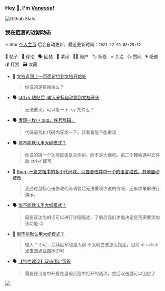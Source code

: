 ### Hey 👋, I'm [Vanessa](http://vanessa.b3log.org/)!

![Github Stats](https://github-readme-stats.vercel.app/api?username=Vanessa219&show_icons=true)

<!--events start -->

### 我在[链滴](https://ld246.com)的近期动态

⭐️ Star [个人主页](https://github.com/Vanessa219/Vanessa219) 后会自动更新，最近更新时间：`2021-12-09 08:25:32`

📝 帖子 &nbsp; 💬 评论 &nbsp; 🗣 回帖 &nbsp; 🌙 清月 &nbsp; 👨‍💻 用户 &nbsp; 🏷️ 标签 &nbsp; ⭐️ 关注 &nbsp; 👍 赞同 &nbsp; 💗 感谢 &nbsp; 💰 打赏 &nbsp; 🗃 收藏

* 💬 [文档返回上一页面定位到文档开始处](https://ld246.com/article/1638973894401/comment/1638976150711#comments)

  > 你说的是移动端么？
* 🗣 [ctrl+v 粘贴后, 输入光标自动跳到文档开头](https://ld246.com/article/1638974435012/comment/1638975085138#comments)

  > 无法重现，可以发一下 .sy 文件么？
* 🗣 [发现一枚小 bug，序号乱码。](https://ld246.com/article/1638633254552/comment/1638971309466#comments)

  > 代码语言和代码内容发一下，我看看能不能重现
* 🗣 [能不能默认用大纲模式？](https://ld246.com/article/1638762035607/comment/1638933349034#comments)

  > 你说的第一个功能应该是文件树，而不是大纲吧。第二个搜索选中文件后 ctrl+f 即可
* 💬 [[bug] 一篇文档中的多个代码块，只要更改其中一个的语言格式，其他自动被改](https://ld246.com/article/1638867936054/comment/1638890618674#comments)

  > 我通过鼠标点击修改代码语言后无法重现你说的情况，还麻烦录屏进行演示。
* 🗣 [能不能默认用大纲模式？](https://ld246.com/article/1638762035607/comment/1638876552902#comments)

  > 需要该功能的话可以进行详细描述，了解后我们才能决定是否需要添加该功能 😊
* 💬 [能不能默认用大纲模式？](https://ld246.com/article/1638762035607/comment/1638846958823#comments)

  > 输入 * 即可，后续回车也是大纲 不太明白要怎么指定，目前 alt+click 点击圆点或图标即可
* 🗣 [【特性建议】双击固定页签](https://ld246.com/article/1625643717097/comment/1638790109846#comments)

  > 需要在设置中开启在当前页签中打开的选项，然后双击就可以固定了


<!--events end -->

<a title="Hits" target="_blank" href="https://github.com/Vanessa219/Vanessa219"><img src="https://hits.b3log.org/Vanessa219/Vanessa219.svg"></a>
